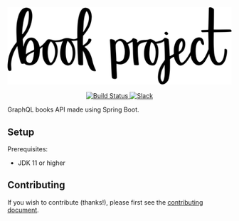 <p align="center">
	<img src="https://raw.githubusercontent.com/Project-Books/book-project/master/media/banner/book_project_newlogo_2x.png" alt="Logo"/>
</p>

<p align="center">
  <a href="https://travis-ci.com/github/Project-Books/book-project">
     <img src="https://travis-ci.com/Project-Books/books-api.svg?branch=main" alt="Build Status"/>
  </a>
  <a href="https://join.slack.com/t/teambookproject/shared_invite/zt-i7lept44-rgJ9yB0A2vedJTLyyfkjKQ">
    <img src="https://img.shields.io/badge/chat%20on-slack-%233f0e40" alt="Slack" />
  </a>
</p>

GraphQL books API made using Spring Boot.

## Setup

Prerequisites: 
- JDK 11 or higher

## Contributing

If you wish to contribute (thanks!), please first see the [contributing document](https://github.com/Project-Books/books-api/blob/main/CONTRIBUTING.md).
